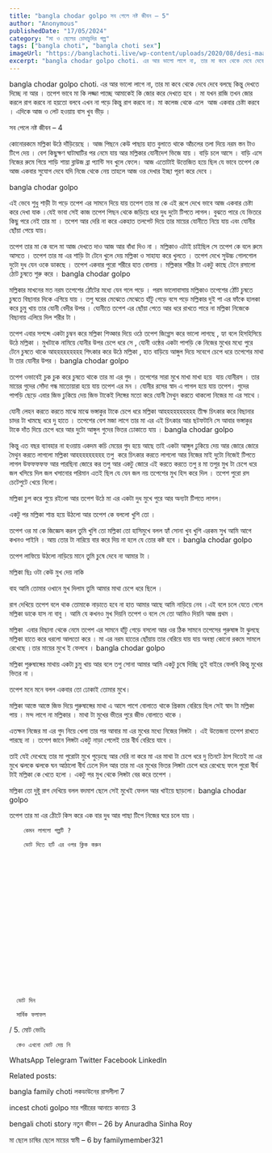 ```yaml
---
title: "bangla chodar golpo সব পেলে নষ্ট জীবন – 5"
author: "Anonymous"
publishedDate: "17/05/2024"
category: "মা ও ছেলের চোদাচুদির গল্প"
tags: ["bangla choti", "bangla choti sex"]
imageUrl: "https://banglachoti.live/wp-content/uploads/2020/08/desi-maa-er-pod-150x150.jpg"
excerpt: "bangla chodar golpo choti. এর আর ভালো লাগে না, তার মা কবে থেকে দেবে দেবে বলছে কিন্তু দেখতে দিচ্ছে না আর । তপেশ ভাবে মা কি লজ্জা পাচ্ছে আমাকেই কি জোর করে দেখতে হবে । মা যখন রাজি তখন জোর করলে রাগ করবে ন..."
---
```


bangla chodar golpo choti. এর আর ভালো লাগে না, তার মা কবে থেকে দেবে দেবে বলছে কিন্তু দেখতে দিচ্ছে না আর । তপেশ ভাবে মা কি লজ্জা পাচ্ছে আমাকেই কি জোর করে দেখতে হবে । মা যখন রাজি তখন জোর করলে রাগ করবে না হয়তো বলবে এখন না পড়ে কিন্তু রাগ করবে না। মা কলেজ থেকে এলে  আজ একবার চেষ্টা করবে । এদিকে আজ ও লেট হওয়ায় বাস খুব ভীড় ।


সব পেলে নষ্ট জীবন – 4


কোনোরকমে মল্লিকা উঠে দাঁড়িয়েছে । আজ পিছনে কেউ পাছায় হাত বুলাতে থাকে আঁচলের তলা দিয়ে নরম স্তন টাও টিপে দেয় । বেশ কিছুক্ষণ ঘাটাঘাটির পর নেমে যায় আর মল্লিকার যোনীদেশ ভিজে যায় । বাড়ি চলে আসে । বাড়ি এসে নিজের রুমে গিয়ে শাড়ি শায়া ব্লাউজ ব্রা প্যান্টি সব খুলে ফেলে। আজ এতোটাই উত্তেজিত হয়ে ছিল যে ভাবে তপেশ কে আজ একবার সুযোগ দেবে যদি নিজে থেকে নেয় তাহলে আজ ওর দেখার ইচ্ছা পূরণ করে দেবে ।


bangla chodar golpo


এই ভেবে শুধু শাড়ী টা পড়ে তপেশ এর সামনে দিয়ে যায় তপেশ তার মা কে এই রূপে দেখে ভাবে আজ একবার চেষ্টা করে দেখা যাক ।যেই ভাবা সেই কাজ তপেশ পিছন থেকে জড়িয়ে ধরে দুধ দুটো টিপতে লাগল। বুঝতে পারে যে ভিতরে কিছু পরে নেই তার মা । তপেশ আর দেরি না করে একহাত তলপেট দিয়ে তার মায়ের যোনীতে নিয়ে যায় এবং যোনীর ছোঁয়া পেয়ে যায়।


তপেশ তার মা কে বলে মা আজ দেখতে দাও আজ আর বাঁধা দিও না । মল্লিকাও এটাই চাইছিল সে তপেশ কে বলে রুমে আসতে । তপেশ তার মা এর শাড়ি টা টেনে খুলে দেয় মল্লিকা ও সাহায্য করে খুলতে । তপেশ দেখে সুউচ্চ গোলগোল দুটো দুধ যেন ওকে ডাকছে । তপেশ একবার পুরো শরীরে হাত বোলায় । মল্লিকার শরীর টা একটু কাছে টেনে রসালো ঠোট চুষতে শুরু করে । bangla chodar golpo


মল্লিকার মাখনের মত নরম তপেশের ঠোঁটের মধ্যে যেন গলে পড়ে । পরম ভালোবাসায় মল্লিকাও তপেশের ঠোঁট চুষতে চুষতে বিছানার দিকে এগিয়ে যায় । তপু ঘরের মেঝেতে মেঝেতে হাঁটু গেড়ে বসে পড়ে মল্লিকার দুই পা এর ফাঁকে হালকা করে চুমু খায় তার যোনী বেদীর উপর । যোনীতে তপেশ এর ছোঁয়া পেতে আর ধরে রাখতে পারে না মল্লিকা নিজেকে বিছানায় এলিয়ে দিল শরীর টা ।












তপেশ এবার সশব্দে একটা চুম্বন করে মল্লিকা শিত্কার দিয়ে ওঠে তপেশ জিগ্গেস করে ভালো লাগছে , হ্যা বলে হিসহিসিয়ে উঠে মল্লিকা । মুখটাকে নামিয়ে যোনীর উপর চেপে ধরে সে , যোনী ওষ্ঠের একটা পাপড়ি কে নিজের মুখের মধ্যে পুরে টেনে চুষতে থাকে আহহহহহহহহহ শিৎকার করে উঠে মল্লিকা , হাত বাড়িয়ে আঙ্গুল দিয়ে সবেগে চেপে ধরে তপেশের মাথা টা তার যোনীর উপর । bangla chodar golpo


তপেশ ওভাবেই চুক চুক করে চুষতে থাকে তার মা এর গুদ । তপেশের সারা মুখে মাখা মাখা হয়ে  যায় যোনীরস । তার মায়ের গুদের সোঁদা গন্ধ মাতোয়ারা হয়ে যায় তপেশ এর মন । যোনীর রসের স্বাদ এ পাগল হয়ে যায় তপেশ। গুদের পাপড়ি ছেড়ে এবার জিভ ঢুকিয়ে দেয় জিভ টাকেই লিঙ্গের মতো করে যোনী মৈথুন করতে থাকলো নিজের মা এর সাথে ।


যোনী লেহন করতে করতে মাঝে মাঝে ভঙ্গাকুর টাকে চেপে ধরে মল্লিকা আহহহহহহহহহহ তীক্ষ চিৎকার করে বিছানার চাদর টা খামছে ধরে দু হাতে । তপেশের বেশ মজা লাগে তার মা এর এই চিৎকার আর ছটফটানি সে আবার ভঙ্গাকুর টাকে দাঁত দিয়ে চেপে ধরে আর দুটো আঙ্গুল গুদের ভিতর ঢোকাতে যায় । bangla chodar golpo


কিন্তু এত বছর ব্যাবহার না হওয়ায় একদম কচি মেয়ের গুদ হয়ে আছে তাই একটা আঙ্গুল ঢুকিয়ে দেয় আর জোরে জোরে মৈথুন করতে লাগলো মল্লিকা আহহহহহহহহহ তপু  করে চিৎকার করতে লাগলো আর নিজের মাই দুটো নিজেই টিপতে লাগল উফফফফফ আর পারছিনা জোরে কর তপু আর একটু জোরে এই করতে করতে তপু র মা তপুর মুখ টা চেপে ধরে জল খসিয়ে দিল জল খসানোর পরিমান এতই ছিল যে যেন জল নয় তপেশের মুখ হিস করে দিল । তপেশ পুরো রস চেটেপুটে খেয়ে নিলো।


মল্লিকা চুপ করে শুয়ে রইলো আর তপেশ উঠে মা এর একটা দুধ মুখে পুরে আর অন্যটা টিপতে লাগল।


একটু পর মল্লিকা শান্ত হয়ে উঠলো আর তপেশ কে বললো খুশি তো ।


তপেশ ওর মা কে জিজ্ঞেস করল তুমি খুশি তো মল্লিকা তো হাসিমুখে বলল হ্যাঁ সোনা খুব খুশি এরকম সুখ আমি আগে কখনও পাইনি । আয় তোর টা নারিয়ে বার করে দিয় না হলে যে তোর কষ্ট হবে । bangla chodar golpo


তপেশ লাফিয়ে উঠলো নাড়িয়ে মানে তুমি চুষে দেবে না আমার টা ।


মল্লিকা ছিঃ ওটা কেউ মুখ দেয় নাকি


বাহ আমি তোমার ওখানে মুখ দিলাম তুমি আমার মাথা চেপে ধরে ছিলে ।

রাগ দেখিয়ে তপেশ বলে থাক তোমাকে নাড়াতে হবে না হাত আমার আছে আমি নাড়িয়ে নেব ।এই বলে চলে যেতে গেলে মল্লিকা ডাকে যাস না বাবু । আমি যে কখনও মুখ দিয়নি তপেশ ও বলে সে তো আমিও দিয়নি আজ প্রথম ।


মল্লিকা  এবার বিছানা থেকে নেমে তপেশ এর সামনে হাঁটু গেড়ে বসলো আর ওর ঠিক সামনে তপেসের পুরুষাঙ্গ টা ঝুলছে মল্লিকা হাতে করে ধরলো আলতো করে । মা এর নরম হাতের ছোঁয়ায় তার বেরিয়ে যায় যায় অবস্থা কোনো রকমে সামলে রেখেছে ।তার মায়ের মুখে ই ফেলবে । bangla chodar golpo


মল্লিকা পুরুষাঙ্গের মাথায় একটা চুমু খায় আর বলে তপু সোনা আমার আমি একটু চুষে দিচ্ছি তুই বাইরে ফেলবি কিন্তু মুখের ভিতর না ।

তপেশ মনে মনে বলল একবার তো ঢোকাই তোমার মুখে।


মল্লিকা আস্তে আস্তে জিভ দিয়ে পুরুষাঙ্গের মাথা এ আসে পাশে বোলাতে থাকে প্রিকাম বেরিয়ে ছিল সেই স্বাদ টা মল্লিকা পায় । মন্দ লাগে না মল্লিকার । মাথা টা মুখের ভীতর পুরে জীভ বোলাতে থাকে ।


এতক্ষন নিজের মা এর গুদ নিয়ে খেলা তার পর আবার মা এর মুখের মধ্যে নিজের লিঙ্গটা । এই উত্তেজনা তপেশ রাখতে পারছে না । তপেশ জানে লিঙ্গটা একটু নাড়া পেলেই তার বীর্য বেরিয়ে যাবে ।


তাই যেই দেখেছে তার মা পুরোটা মুখে পুড়েছে আর দেরি না করে মা এর মাথা টা চেপে ধরে দু তিনটে ঠাপ দিতেই মা এর মুখে ঝলকে ঝলকে ঘন আঠালো বীর্য ঢেলে দিল আর তার মা এর মুখের ভিতর লিঙ্গটা চেপে ধরে রেখেছে ফলে পুরো বীর্য টাই মল্লিকা কে খেতে হলো । একটু পর মুখ থেকে লিঙ্গটা বের করে তপেশ ।

মল্লিকা তো দুষ্টু রাগ দেখিয়ে বলল বদমাশ ছেলে সেই মুখেই ফেলল আর খাইয়ে ছাড়লো। bangla chodar golpo


তপেশ তার মা এর ঠৌটে কিস করে এক বার দুধ আর পাছা টিপে নিজের ঘরে চলে যায় ।


 
 
 
        কেমন লাগলো গল্পটি ?      
 
        ভোট দিতে হার্ট এর ওপর ক্লিক করুন      
 
 
 
 
 
 
 
 
 
 
 
 
 
 
 
 
 
 
 
 
 
      ভোট দিন    
 
      সার্বিক ফলাফল 
 / 5. মোট ভোটঃ 
 
 
      কেও এখনো ভোট দেয় নি    
 
 
 
 
WhatsApp
Telegram
Twitter
Facebook
LinkedIn




Related posts:






bangla family choti লকডাউনের রাসলীলা 7




incest choti golpo মার শরীরের আনাচে কানাচে 3




bengali choti story নতুন জীবন – 26 by Anuradha Sinha Roy




মা ছেলে চাষির ছেলে মায়ের স্বামী – 6 by familymember321
